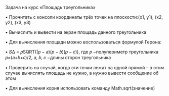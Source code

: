 Задача на курс «Площадь треугольника»

• Прочитать с консоли координаты трёх точек на плоскости:(x1, y1), (x2, y2), (x3, y3)

• Вычислить и вывести на экран площадь данного треугольника

• Для вычисления площади можно воспользоваться формулой Герона:

• 𝑆∆ = 𝑝SQRT((𝑝 − 𝑎)(𝑝 − 𝑏)(𝑝 − 𝑐)), где 𝑝 −полупериметр треугольника 𝑝=(𝑎+𝑏+𝑐)/2, 𝑎, 𝑏, 𝑐 −длины сторон треугольника

• Проверить на случай, когда эти точки лежат на одной прямой – в этом случае вычислять площадь не нужно, а нужно вывести сообщение об этом

• Для вычисления корня использовать команду Math.sqrt(значение)